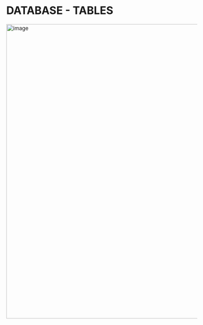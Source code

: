 # DATABASE - TABLES
<img width="1046" height="777" alt="image" src="https://github.com/user-attachments/assets/239f514d-f7a9-40f0-b56e-c77862986053" />
